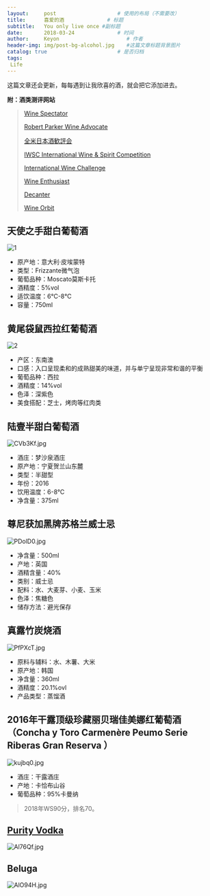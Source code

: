 ```yaml
---
layout:     post                    # 使用的布局（不需要改）
title:      喜爱的酒              # 标题 
subtitle:   You only live once #副标题
date:       2018-03-24              # 时间
author:     Keyon                      # 作者
header-img: img/post-bg-alcohol.jpg    #这篇文章标题背景图片
catalog: true                       # 是否归档
tags:
 Life
---
```


这篇文章还会更新，每每遇到让我欣喜的酒，就会把它添加进去。

**附：酒类测评网站**

> [Wine Spectator](https://www.winespectator.com/)
> 
> [Robert Parker Wine Advocate](https://www.robertparker.com/)
> 
> [全米日本酒歓評会](http://www.sakeappraisal.org/)
> 
> [IWSC International Wine & Spirit Competition](https://www.iwsc.net/)
> 
> [International Wine Challenge](https://www.internationalwinechallenge.com/)
> 
> [Wine Enthusiast](https://www.wineenthusiast.com/)
> 
> [Decanter](https://www.decanter.com/)
> 
> [Wine Orbit](http://www.wineorbit.co.nz/)

## 天使之手甜白葡萄酒
![1](https://s1.ax1x.com/2018/03/24/9bbbL9.jpg)

* 原产地：意大利·皮埃蒙特
* 类型：Frizzante微气泡
* 葡萄品种：Moscato莫斯卡托
* 酒精度：5%vol
* 适饮温度：6℃-8℃
* 容量：750ml

## 黄尾袋鼠西拉红葡萄酒
![2](https://s1.ax1x.com/2018/03/24/9bq3oq.jpg)

* 产区：东南澳
* 口感：入口呈现柔和的成熟甜美的味道，并与单宁呈现非常和谐的平衡
* 葡萄品种：西拉
* 酒精度：14%vol
* 色泽：深紫色
* 美食搭配：芝士，烤肉等红肉类

## 陆壹半甜白葡萄酒
![CVb3Kf.jpg](https://s1.ax1x.com/2018/04/14/CVb3Kf.jpg)

* 酒庄：梦沙泉酒庄
* 原产地：宁夏贺兰山东麓
* 类型：半甜型
* 年份：2016
* 饮用温度：6-8℃
* 净含量：375ml

## 尊尼获加黑牌苏格兰威士忌
![PDolD0.jpg](https://s1.ax1x.com/2018/08/05/PDolD0.jpg)

* 净含量：500ml
* 产地：英国
* 酒精含量：40%
* 类别：威士忌
* 配料：水、大麦芽、小麦、玉米
* 色泽：焦糖色
* 储存方法：避光保存

## 真露竹炭烧酒
![PfPXcT.jpg](https://s1.ax1x.com/2018/08/18/PfPXcT.jpg)

* 原料与辅料：水、木薯、大米
* 原产地：韩国
* 净含量：360ml
* 酒精度：20.1%ovl
* 产品类型：蒸馏酒

## 2016年干露顶级珍藏丽贝瑞佳美娜红葡萄酒（Concha y Toro Carmenère Peumo Serie Riberas Gran Reserva ）
![kujbq0.jpg](https://s2.ax1x.com/2019/01/27/kujbq0.jpg)

* 酒庄：干露酒庄
* 产地：卡恰布山谷
* 葡萄品种：95%卡曼纳

> 2018年WS90分，排名70。

## [Purity Vodka](https://www.purityvodka.com/)
![Al76Qf.jpg](https://s2.ax1x.com/2019/03/20/Al76Qf.jpg)

## Beluga
![AlO94H.jpg](https://s2.ax1x.com/2019/03/20/AlO94H.jpg)
